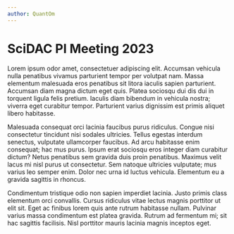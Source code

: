 ```yaml
---
author: QuantOm
---
```


# SciDAC PI Meeting 2023

Lorem ipsum odor amet, consectetuer adipiscing elit.
Accumsan vehicula nulla penatibus vivamus parturient tempor per volutpat nam.
Massa elementum malesuada eros penatibus sit litora iaculis sapien parturient.
Accumsan diam magna dictum eget quis.
Platea sociosqu dui dis dui in torquent ligula felis pretium.
Iaculis diam bibendum in vehicula nostra; viverra eget curabitur tempor.
Parturient varius dignissim est primis aliquet libero habitasse.

Malesuada consequat orci lacinia faucibus purus ridiculus.
Congue nisi consectetur tincidunt nisi sodales ultricies.
Tellus egestas interdum senectus, vulputate ullamcorper faucibus.
Ad arcu habitasse enim consequat; hac mus purus.
Ipsum erat sociosqu eros integer diam curabitur dictum? Netus penatibus sem gravida duis proin penatibus.
Maximus velit lacus mi nisl purus ut consectetur.
Sem natoque ultricies vulputate; mus varius leo semper enim.
Dolor nec urna id luctus vehicula.
Elementum eu a gravida sagittis in rhoncus.

Condimentum tristique odio non sapien imperdiet lacinia.
Justo primis class elementum orci convallis.
Cursus ridiculus vitae lectus magnis porttitor ut elit sit.
Eget ac finibus lorem quis ante rutrum habitasse nullam.
Pulvinar varius massa condimentum est platea gravida.
Rutrum ad fermentum mi; sit hac sagittis facilisis.
Nisl porttitor mauris lacinia magnis inceptos eget.
